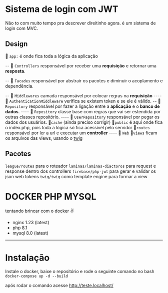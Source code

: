 # Sistema de login com JWT
Não to com muito tempo pra descrever direitinho agora.
é um sistema de login com MVC.

## Design

📁 `app:` é onde fica toda a lógica da aplicação

-- 📁 `Controllers` responsável por receber uma **requisição** e retornar uma **resposta**.

-- 📁 `Facades` responsável por abstrair os pacotes e diminuir o acoplamento e dependência.

-- 📁 `Middlewares` camada responsável por colocar regras na **requisição**
---- 📄 `AuthenticationMiddleware` verifica se existem token e se ele é válido.
-- 📁`Repository` responsável por fazer a ligação entre a **aplicação** e o **banco de dados**.
---- 📄 `Repository` classe base com regras que vai ser estendida por outras classes repositório.
---- 📄 `UserRepository` responsável por pegar os dados dos usuários.
📁`cache` (ainda preciso corrigir)
📁`public` é aqui onde fica o index.php, pois toda a lógica só fica acessível pelo servidor
📁`routes` responsável por ler a url e executar um **controller**
---- 📄 `Web`
📁`views` ficam os arquivos das views, usando o [twig](https://twig.symfony.com/doc/3.x/)

## Pacotes
`league/routes` para o roteador
`laminas/laminas-diactoros` para request e response dentro dos controllers
`firebase/php-jwt` para gerar e validar os json web tokens
`twig/twig` como template engine para formar a view

# DOCKER PHP MYSQL
tentando brincar com o docker ✌

- nginx 1.23 (latest)
- php 8.1
- mysql 8.0 (latest)
---
# Instalação
Instale o docker, baixe o repositório e rode o seguinte comando no bash
```docker-compose up -d --build```

após rodar o comando acesse http://teste.localhost/
